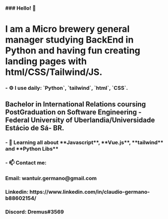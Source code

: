 
<h3>### Hello! 🙏</h3>

<h1> I am a Micro brewery general manager studying BackEnd in Python and having fun creating landing pages with html/CSS/Tailwind/JS.</h1>

<h3>- ⚙️ I use daily: `Python`, `tailwind`, `html`, `CSS`.</h3>

<h2>Bachelor in International Relations coursing PostGraduation on Software Engineering - Federal University of Uberlandia/Universidade Estácio de Sá- BR. </h2>

<h3>- 🌱 Learning all about **Javascript**, **Vue.js**, **tailwind** and **Python Libs**</h3>
 
<h3>- 📫 Contact me:</h3>


<h3>Email: wantuir.germano@gmail.com</h3>
<h3>Linkedin: https://www.linkedin.com/in/claudio-germano-b88602154/</h3>
<h3>Discord: Dremus#3569</h3>

<!---
claudio-germano/claudio-germano is a ✨ special ✨ repository because its `README.md` (this file) appears on your GitHub profile.
You can click the Preview link to take a look at your changes.
--->
